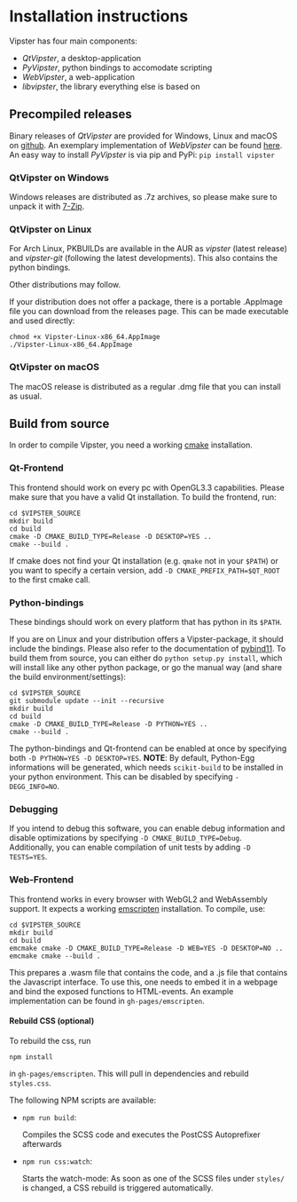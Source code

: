 # Installation instructions

Vipster has four main components:
- *QtVipster*, a desktop-application
- *PyVipster*, python bindings to accomodate scripting
- *WebVipster*, a web-application
- *libvipster*, the library everything else is based on

## Precompiled releases

Binary releases of *QtVipster* are provided for Windows, Linux and macOS on [github](https://github.com/sgsaenger/vipster/releases).
An exemplary implementation of *WebVipster* can be found [here](https://sgsaenger.github.io/vipster/emscripten).
An easy way to install *PyVipster* is via pip and PyPi: `pip install vipster`

### QtVipster on Windows

Windows releases are distributed as .7z archives, so please make sure to unpack it with [7-Zip](https://7-zip.org).

### QtVipster on Linux

For Arch Linux, PKBUILDs are available in the AUR as *vipster* (latest release) and *vipster-git* (following the latest developments).
This also contains the python bindings.

Other distributions may follow.

If your distribution does not offer a package, there is a portable .AppImage file you can download from the releases page. This can be made executable and used directly:
```
chmod +x Vipster-Linux-x86_64.AppImage
./Vipster-Linux-x86_64.AppImage
```

### QtVipster on macOS

The macOS release is distributed as a regular .dmg file that you can install as usual.

## Build from source

In order to compile Vipster, you need a working [cmake](https://cmake.org) installation.

### Qt-Frontend

This frontend should work on every pc with OpenGL3.3 capabilities.
Please make sure that you have a valid Qt installation.
To build the frontend, run:

```
cd $VIPSTER_SOURCE
mkdir build
cd build
cmake -D CMAKE_BUILD_TYPE=Release -D DESKTOP=YES ..
cmake --build .
```

If cmake does not find your Qt installation (e.g. `qmake` not in your `$PATH`) or you want to specify a certain version,
add `-D CMAKE_PREFIX_PATH=$QT_ROOT` to the first cmake call.

### Python-bindings

These bindings should work on every platform that has python in its `$PATH`.

If you are on Linux and your distribution offers a Vipster-package, it should include the bindings.
Please also refer to the documentation of [pybind11](https://github.com/pybind/pybind11).
To build them from source, you can either do `python setup.py install`, which will install like any other python package, or go the manual way (and share the build environment/settings):

```
cd $VIPSTER_SOURCE
git submodule update --init --recursive
mkdir build
cd build
cmake -D CMAKE_BUILD_TYPE=Release -D PYTHON=YES ..
cmake --build .
```

The python-bindings and Qt-frontend can be enabled at once by specifying both `-D PYTHON=YES -D DESKTOP=YES`.
**NOTE**: By default, Python-Egg informations will be generated,
which needs `scikit-build` to be installed in your python environment.
This can be disabled by specifying `-DEGG_INFO=NO`.


### Debugging

If you intend to debug this software, you can enable debug information and disable optimizations by specifying `-D CMAKE_BUILD_TYPE=Debug`.
Additionally, you can enable compilation of unit tests by adding `-D TESTS=YES`.

### Web-Frontend

This frontend works in every browser with WebGL2 and WebAssembly support.
It expects a working [emscripten](http://kripken.github.io/emscripten-site) installation.
To compile, use:
```
cd $VIPSTER_SOURCE
mkdir build
cd build
emcmake cmake -D CMAKE_BUILD_TYPE=Release -D WEB=YES -D DESKTOP=NO ..
emcmake cmake --build .
```

This prepares a .wasm file that contains the code, and a .js file that contains the Javascript interface.
To use this, one needs to embed it in a webpage and bind the exposed functions to HTML-events.
An example implementation can be found in `gh-pages/emscripten`.

#### Rebuild CSS (optional)

To rebuild the css, run
```
npm install
```
in `gh-pages/emscripten`. This will pull in dependencies and rebuild `styles.css`.

The following NPM scripts are available:

* `npm run build`:

    Compiles the SCSS code and executes the PostCSS Autoprefixer afterwards

* `npm run css:watch`:

    Starts the watch-mode: As soon as one of the SCSS files under `styles/` is changed, a CSS rebuild is triggered automatically.
